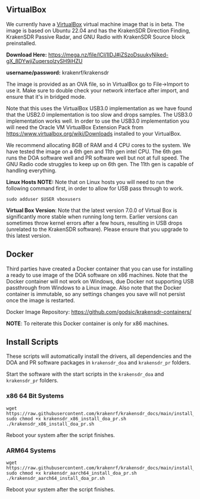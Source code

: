 ## VirtualBox

We currently have a [VirtualBox](https://www.virtualbox.org/wiki/Downloads) virtual machine image that is in beta. The image is based on Ubuntu 22.04 and has the KrakenSDR Direction Finding, KrakenSDR Passive Radar, and GNU Radio with KrakenSDR Source block preinstalled.

**Download Here:** https://mega.nz/file/lClj1IDJ#jZSzoDsuukyNiked-gX_8DYwjiZuqersolzySH9iHZU

**username/password:** krakenrf/krakensdr

The image is provided as an OVA file, so in VirtualBox go to File->Import to use it. Make sure to double check your network interface after import, and ensure that it's in bridged mode.

Note that this uses the VirtualBox USB3.0 implementation as we have found that the USB2.0 implementation is too slow and drops samples. The USB3.0 implementation works well. In order to use the USB3.0 implementation you will need the Oracle VM VirtualBox Extension Pack from https://www.virtualbox.org/wiki/Downloads installed to your VirtualBox.

We recommend allocating 8GB of RAM and 4 CPU cores to the system. We have tested the image on a 6th gen and 11th gen intel CPU. The 6th gen runs the DOA software well and PR software well but not at full speed. The GNU Radio code struggles to keep up on 6th gen. The 11th gen is capable of handling everything.

**Linux Hosts NOTE:** Note that on Linux hosts you will need to run the following command first, in order to allow for USB pass through to work.

```
sudo adduser $USER vboxusers
```

**Virtual Box Version**: Note that the latest version 7.0.0 of Virtual Box is significantly more stable when running long term. Earlier versions can sometimes throw kernel errors after a few hours, resulting in USB drops (unrelated to the KrakenSDR software). Please ensure that you upgrade to this latest version.

## Docker

Third parties have created a Docker container that you can use for installing a ready to use image of the DOA software on x86 machines. Note that the Docker container will not work on Windows, due Docker not supporting USB passthrough from Windows to a Linux image. Also note that the Docker container is immutable, so any settings changes you save will not persist once the image is restarted.

Docker Image Repository: https://github.com/godsic/krakensdr-containers/

**NOTE**: To reiterate this Docker container is only for x86 machines.

## Install Scripts

These scripts will automatically install the drivers, all dependencies and the DOA and PR software packages in `krakensdr_doa` and `krakensdr_pr` folders.

Start the software with the start scripts in the `krakensdr_doa` and `krakensdr_pr` folders.

### x86 64 Bit Systems
```
wget https://raw.githubusercontent.com/krakenrf/krakensdr_docs/main/install_scripts/krakensdr_x86_install_doa_pr.sh
sudo chmod +x krakensdr_x86_install_doa_pr.sh
./krakensdr_x86_install_doa_pr.sh
```

Reboot your system after the script finishes.

### ARM64 Systems
```
wget https://raw.githubusercontent.com/krakenrf/krakensdr_docs/main/install_scripts/krakensdr_aarch64_install_doa_pr.sh
sudo chmod +x krakensdr_aarch64_install_doa_pr.sh
./krakensdr_aarch64_install_doa_pr.sh
```

Reboot your system after the script finishes.